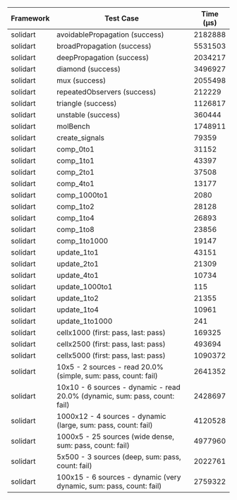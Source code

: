 | Framework | Test Case | Time (μs) |
| --- | --- | --- |
| solidart | avoidablePropagation (success) | 2182888 |
| solidart | broadPropagation (success) | 5531503 |
| solidart | deepPropagation (success) | 2034217 |
| solidart | diamond (success) | 3496927 |
| solidart | mux (success) | 2055498 |
| solidart | repeatedObservers (success) | 212229 |
| solidart | triangle (success) | 1126817 |
| solidart | unstable (success) | 360444 |
| solidart | molBench | 1748911 |
| solidart | create_signals | 79359 |
| solidart | comp_0to1 | 31152 |
| solidart | comp_1to1 | 43397 |
| solidart | comp_2to1 | 37508 |
| solidart | comp_4to1 | 13177 |
| solidart | comp_1000to1 | 2080 |
| solidart | comp_1to2 | 28128 |
| solidart | comp_1to4 | 26893 |
| solidart | comp_1to8 | 23856 |
| solidart | comp_1to1000 | 19147 |
| solidart | update_1to1 | 43151 |
| solidart | update_2to1 | 21309 |
| solidart | update_4to1 | 10734 |
| solidart | update_1000to1 | 115 |
| solidart | update_1to2 | 21355 |
| solidart | update_1to4 | 10961 |
| solidart | update_1to1000 | 241 |
| solidart | cellx1000 (first: pass, last: pass) | 169325 |
| solidart | cellx2500 (first: pass, last: pass) | 493694 |
| solidart | cellx5000 (first: pass, last: pass) | 1090372 |
| solidart | 10x5 - 2 sources - read 20.0% (simple, sum: pass, count: fail) | 2641352 |
| solidart | 10x10 - 6 sources - dynamic - read 20.0% (dynamic, sum: pass, count: fail) | 2428697 |
| solidart | 1000x12 - 4 sources - dynamic (large, sum: pass, count: fail) | 4120528 |
| solidart | 1000x5 - 25 sources (wide dense, sum: pass, count: fail) | 4977960 |
| solidart | 5x500 - 3 sources (deep, sum: pass, count: fail) | 2022761 |
| solidart | 100x15 - 6 sources - dynamic (very dynamic, sum: pass, count: fail) | 2759322 |

